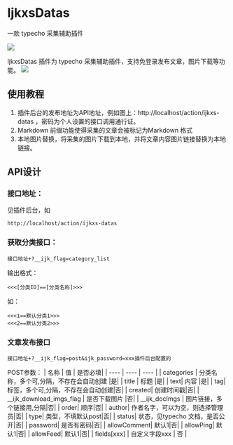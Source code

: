 # IjkxsDatas
一款 typecho 采集辅助插件

![](https://cdn.jsdelivr.net/gh/gogobody/blog-img/blogimg/%E6%9C%AA%E5%91%BD%E5%90%8D%E7%9A%84%E8%AE%BE%E8%AE%A1.png)

IjkxsDatas 插件为 typecho 采集辅助插件，支持免登录发布文章，图片下载等功能。
![](https://cdn.jsdelivr.net/gh/gogobody/blog-img/blogimg/20210212171133.png)

## 使用教程
1. 插件后台的发布地址为API地址，例如图上：http://localhost/action/ijkxs-datas ，密码为个人设置的接口调用通行证。
2. Markdown 前缀功能使得采集的文章会被标记为Markdown 格式
3. 本地图片替换，将采集的图片下载到本地，并将文章内容图片链接替换为本地链接。

## API设计

### 接口地址：

见插件后台，如
```
http://localhost/action/ijkxs-datas
```
### 获取分类接口：
```
接口地址+?__ijk_flag=category_list
```
输出格式：
```
<<<[分类ID]==[分类名称]>>>
```
如：
```
<<<1==默认分类1>>>
<<<2==默认分类2>>>
```
### 文章发布接口
```
接口地址+?__ijk_flag=post&ijk_password=xxx插件后台配置的
```
POST参数：
|  名称   | 值  | 是否必填|
|  ----  | ----  | ----  |
| categories  | 分类名称，多个可,分隔，不存在会自动创建 |是|
| title  | 标题 |是|
| text| 内容 |是|
| tag| 标签，多个可,分隔，不存在会自动创建|否|
| created| 创建时间戳|否|
| __ijk_download_imgs_flag  | 是否下载图片 |否|
| __ijk_docImgs  | 图片链接，多个链接用,分隔|否|
| order| 顺序|否|
| author| 作者名字，可以为空，则选择管理员|否|
| type| 类型，不填默认post|否|
| status| 状态，见typecho 文档，是否公开|否|
| password| 是否有密码|否|
| allowComment| 默认1|否|
| allowPing| 默认1|否|
| allowFeed| 默认1|否|
| fields[xxx] | 自定义字段xxx | 否 |


